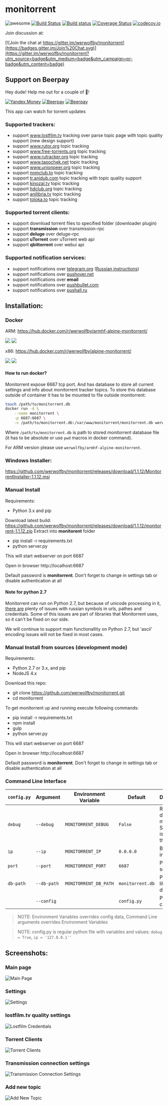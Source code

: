 # monitorrent

![awesome](https://img.shields.io/badge/Awesome-Yes-brightgreen.svg)
[![Build Status](https://travis-ci.org/werwolfby/monitorrent.svg?branch=develop)](https://travis-ci.org/werwolfby/monitorrent)
[![Build status](https://ci.appveyor.com/api/projects/status/emt2y0jcya73lxj3?svg=true)](https://ci.appveyor.com/project/werwolfby/monitorrent)
[![Coverage Status](https://coveralls.io/repos/werwolfby/monitorrent/badge.svg?branch=develop&service=github)](https://coveralls.io/github/werwolfby/monitorrent?branch=develop)
[![codecov.io](https://codecov.io/github/werwolfby/monitorrent/coverage.svg?branch=develop)](https://codecov.io/github/werwolfby/monitorrent?branch=develop)

Join discussion at:

[![Join the chat at https://gitter.im/werwolfby/monitorrent](https://badges.gitter.im/Join%20Chat.svg)](https://gitter.im/werwolfby/monitorrent?utm_source=badge&utm_medium=badge&utm_campaign=pr-badge&utm_content=badge)

## Support on Beerpay
Hey dude! Help me out for a couple of :beers:!

[![Yandex.Money](https://img.shields.io/badge/-%D0%BF%D0%BE%D0%B4%D0%B4%D0%B5%D1%80%D0%B6%D0%B0%D1%82%D1%8C-dfb317.svg?style=flat&colorA=ffffff&logo=data%3Aimage%2Fpng%3Bbase64%2CiVBORw0KGgoAAAANSUhEUgAAAA4AAAAOCAMAAAAolt3jAAAAnFBMVEUAAAD%2F%2FwD%2FzAD%2FvyD%2FzBr%2FyBL%2FxRf2wRL6wxb6wxT7xhXuuRHmtAvvvBD7xRPuuw%2FvvBD6xRX7xhT6xRT5xBT3wRL6xRT6xRT5wxP6xRT5xRP6xRRgTAl7YQukgQ6phQ7XqwXYqwbYrAbZrAbgsgniswrltQrotwzrug7sug7tuw%2FuvA%2FvvQ%2F2whL2wxL4wxP4xBP5xBP5xRP6xRQWtWWMAAAAHHRSTlMAAQUICg4WHS8zSElcb3eKlJWyytTd7e7v%2BPv8BVgXXQAAAGNJREFUeAFdx1USwyAYBkDqpe4uRIj7d%2F%2B75R%2BGDCT7tkybHJllcX5aW91gOtq9YTo7AabjC%2BX3eW3WfErdgnz%2FjQjBqQcog9a95r7d2BNO1LWQrkxKqO6RBlkFojq%2FPu7akrWLthGpa2oo%2BAAAAABJRU5ErkJggg%3D%3D)](https://money.yandex.ru/to/410012638435097)
[![Beerpay](https://beerpay.io/werwolfby/monitorrent/badge.svg?style=beer)](https://beerpay.io/werwolfby/monitorrent)
[![Beerpay](https://beerpay.io/werwolfby/monitorrent/make-wish.svg?style=flat)](https://beerpay.io/werwolfby/monitorrent)

This app can watch for torrent updates

### Supported trackers:
- support www.lostfilm.tv tracking over parse topic page with topic quality support (new design support)
- support www.rutor.org topic tracking
- support www.free-torrents.org topic tracking
- support www.rutracker.org topic tracking
- support www.tapochek.net topic tracking
- support www.unionpeer.org topic tracking
- support [nnmclub.to](http://nnmclub.to) topic tracking
- support [tr.anidub.com](http://tr.anidub.com) topic tracking with topic quality support
- support [kinozal.tv](http://kinozal.tv) topic tracking
- support [hdclub.org](http://hdclub.org) topic tracking
- support [anilibria.tv](https://www.anilibria.tv) topic tracking
- support [toloka.to](https://toloka.to) topic tracking

### Supported torrent clients:
- support download torrent files to specified folder (downloader plugin)
- support **transmission** over transmission-rpc
- support **deluge** over deluge-rpc
- support **uTorrent** over uTorrent web api
- support **qbittorrent** over webui api

### Supported notification services:
- support notifications over [telegram.org](https://telegram.org/) ([Russian instructions](https://github.com/werwolfby/monitorrent/wiki/FAQ))
- support notifications over [pushover.net](https://pushover.net)
- support notifications over **email**
- support notifications over [pushbullet.com](https://www.pushbullet.com)
- support notifications over [pushall.ru](https://pushall.ru)

## Installation:

### Docker
ARM: https://hub.docker.com/r/werwolfby/armhf-alpine-monitorrent/

[![](https://images.microbadger.com/badges/image/werwolfby/armhf-alpine-monitorrent.svg)](https://microbadger.com/images/werwolfby/armhf-alpine-monitorrent "Get your own image badge on microbadger.com")
[![](https://images.microbadger.com/badges/version/werwolfby/armhf-alpine-monitorrent.svg)](https://microbadger.com/images/werwolfby/armhf-alpine-monitorrent "Get your own version badge on microbadger.com")

x86: https://hub.docker.com/r/werwolfby/alpine-monitorrent/

[![](https://images.microbadger.com/badges/image/werwolfby/alpine-monitorrent.svg)](https://microbadger.com/images/werwolfby/alpine-monitorrent "Get your own image badge on microbadger.com")
[![](https://images.microbadger.com/badges/version/werwolfby/alpine-monitorrent.svg)](https://microbadger.com/images/werwolfby/alpine-monitorrent "Get your own version badge on microbadger.com")

#### How to run docker?

Monitorrent expose 6687 tcp port. And has database to store all current settings and info about monitorrent tracker topics.
To store this database outside of container it has to be mounted to file outside monitorrent:

```bash
touch /path/to/monitorrent.db
docker run -d \
    --name monitorrent \
    -p 6687:6687 \
    -v /path/to/monitorrent.db:/var/www/monitorrent/monitorrent.db werwolfby/alpine-monitorrent
```

Where `/path/to/monitorrent.db` is path to stored monitorrent database file (it has to be absolute or use `pwd` macros in docker command).

For ARM version please use `werwolfby/armhf-alpine-monitorrent`.

### Windows Installer:
https://github.com/werwolfby/monitorrent/releases/download/1.1.12/MonitorrentInstaller-1.1.12.msi

### Manual Install

Requirements:
  - Python 3.x and pip

Download latest build: https://github.com/werwolfby/monitorrent/releases/download/1.1.12/monitorrent-1.1.12.zip
Extract into **monitorent** folder
 * pip install -r requirements.txt
 * python server.py

This will start webserver on port 6687

Open in browser 
http://localhost:6687

Default password is **monitorrent**. Don't forget to change in settings tab or disable authentication at all

#### Note for python 2.7

Monitorrent can run on Python 2.7, but because of unicode processing in it, [there are](https://github.com/werwolfby/monitorrent/issues?utf8=%E2%9C%93&q=is%3Aissue%20label%3A%22python%202%22%20label%3A%22wontfix%22%20) plenty of issues with russian symbols in urls, pathes and credentials. Some of this issues are part of libraries that Monitorrent uses, so it can't be fixed on our side.

We will continue to support main functionallity on Python 2.7, but 'ascii' encoding issues will not be fixed in most cases.

### Manual Install from sources (development mode)

Requirements:
 - Python 2.7 or 3.x, and pip
 - NodeJS 4.x

Download this repo:
 * git clone https://github.com/werwolfby/monitorrent.git
 * cd monitorrent

To get monitorrent up and running execute following commands:

 * pip install -r requirements.txt
 * npm install
 * gulp
 * python server.py

This will start webserver on port 6687

Open in browser 
http://localhost:6687

Default password is **monitorrent**. Don't forget to change in settings tab or disable authentication at all

### Command Line Interface

|`config.py` |Argument    |Environment Variable    |Default            |Description                                     |
|------------|------------|------------------------|-------------------|------------------------------------------------|
|`debug`     |`--debug`   |`MONITORRENT_DEBUG`     |`False`            |Run in debug mode. Secret key is always the same|
|`ip`        |`--ip`      |`MONITORRENT_IP`        |`0.0.0.0`          |Bind interface                                  |
|`port`      |`--port`    |`MONITORRENT_PORT`      |`6687`             |Port for server                                 |
|`db-path`   |`--db-path` |`MONITORRENT_DB_PATH`   |`monitorrent.db`   |Path to SQL lite database                       |
|            |`--config`  |                        |`config.py`        |Path to config file                             |

> NOTE: Environment Variables overrides config data, Command Line arguments overrides Environment Variables

> NOTE: config.py is regular python file with variables and values:
> `debug = True`, `ip = '127.0.0.1''`

## Screenshots:

### Main page
![Main Page](https://cloud.githubusercontent.com/assets/705754/16707713/059fad8a-45e1-11e6-926f-acd3cc42a613.png)

### Settings
![Settings](https://cloud.githubusercontent.com/assets/705754/16707717/200ba9b2-45e1-11e6-91a5-17392ee3d81a.png)

### lostfilm.tv quality settings
![Lostfilm Credentials](https://cloud.githubusercontent.com/assets/705754/16707721/4d03df34-45e1-11e6-8e54-8df4b24236e6.png)

### Torrent Clients
![Torrent Clients](https://cloud.githubusercontent.com/assets/705754/16707722/65da3d1e-45e1-11e6-849a-bf513ed22da1.png)

### Transmission connection settings
![Transmission Connection Settings](https://cloud.githubusercontent.com/assets/705754/16707729/978939c8-45e1-11e6-98b2-3608784e627b.png)

### Add new topic
![Add New Topic](https://cloud.githubusercontent.com/assets/705754/16707732/a4e0a868-45e1-11e6-99ed-5178a4d3e52a.png)
